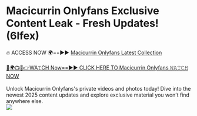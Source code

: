 # Macicurrin Onlyfans Exclusive Content Leak - Fresh Updates! (6lfex)

🔥 ACCESS NOW 🌍==►► <a href="https://tinyurl.com/kvy9nzfs" rel="nofollow">Macicurrin Onlyfans Latest Collection</a>
<br><br>
[🔴🌍📺📱👉WA𝚃CH Now==►► CLICK HERE TO Macicurrin Onlyfans 𝚆𝙰𝚃𝙲𝙷 NOW](https://tinyurl.com/kvy9nzfs)
<br><br>
Unlock Macicurrin Onlyfans's private videos and photos today! Dive into the newest 2025 content updates and explore exclusive material you won’t find anywhere else.
<br>
<a href="https://tinyurl.com/kvy9nzfs" rel="nofollow" data-target="animated-image.originalLink"><img src="https://camo.githubusercontent.com/8a4f000d20f83aca3bf7ec5f350d767afa0574a8a352519fd8cfa583a6f93a33/68747470733a2f2f692e696d6775722e636f6d2f644a486b345a712e676966" data-canonical-src="https://i.imgur.com/dJHk4Zq.gif" style="max-width: 100%; display: inline-block;" data-target="animated-image.originalImage"></a>
<br>
